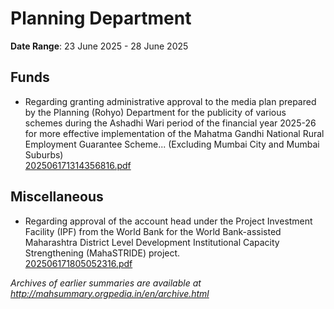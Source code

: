 # Planning Department

**Date Range**: 23 June 2025 - 28 June 2025


## Funds
- Regarding granting administrative approval to the media plan prepared by the Planning (Rohyo) Department for the publicity of various schemes during the Ashadhi Wari period of the financial year 2025-26 for more effective implementation of the Mahatma Gandhi National Rural Employment Guarantee Scheme... (Excluding Mumbai City and Mumbai Suburbs)\
  [202506171314356816.pdf](https://gr.maharashtra.gov.in/Site/Upload/Government%20Resolutions/English/202506171314356816.pdf)

## Miscellaneous
- Regarding approval of the account head under the Project Investment Facility (IPF) from the World Bank for the World Bank-assisted Maharashtra District Level Development Institutional Capacity Strengthening (MahaSTRIDE) project.\
  [202506171805052316.pdf](https://gr.maharashtra.gov.in/Site/Upload/Government%20Resolutions/English/202506171805052316.pdf)


*Archives of earlier summaries are available at http://mahsummary.orgpedia.in/en/archive.html*